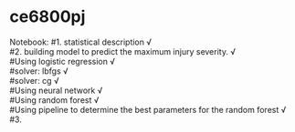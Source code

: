   # ce6800pj
Notebook:
#1. statistical description    √  
#2. building model to predict the maximum injury severity.   √  
         #Using logistic regression   √  
              #solver: lbfgs   √  
              #solver: cg      √  
          #Using neural network    √  
          #Using random forest   √  
              #Using pipeline to determine the best parameters for the random forest   √  
#3.                
